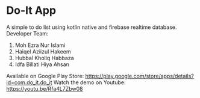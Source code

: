 # Do-It App

A simple to do list using kotlin native and firebase realtime database.
Developer Team:
1. Moh Ezra Nur Islami
2. Haiqel Aziizul Hakeem
3. Hubbal Kholiq Habbaza
4. Idfa Billati Hiya Ahsan

Available on Google Play Store: https://play.google.com/store/apps/details?id=com.do_it.do_it
Watch the demo on Youtube: https://youtu.be/Rfa4L7Zbw08
